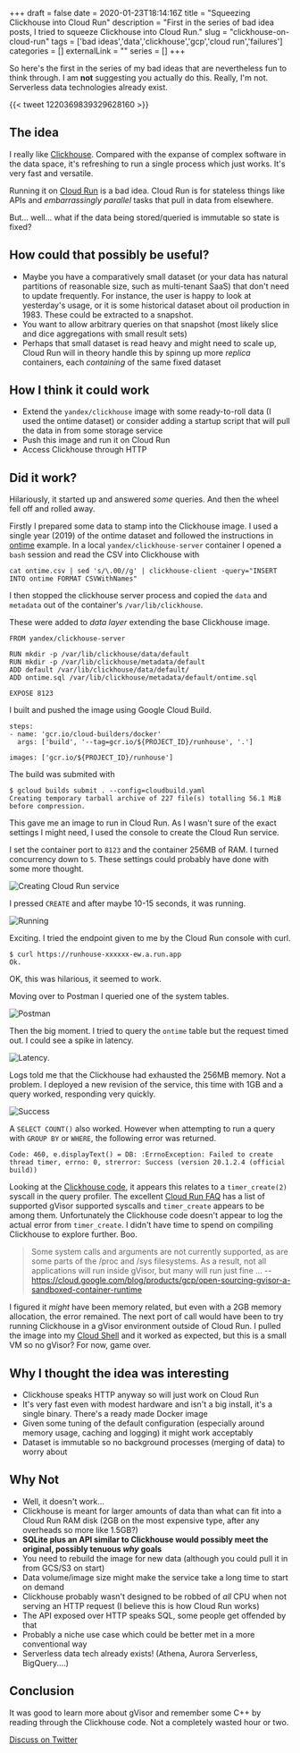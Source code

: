 +++ 
draft = false
date = 2020-01-23T18:14:16Z
title = "Squeezing Clickhouse into Cloud Run"
description = "First in the series of bad idea posts, I tried to squeeze Clickhouse into Cloud Run."
slug = "clickhouse-on-cloud-run" 
tags = ['bad ideas','data','clickhouse','gcp','cloud run','failures']
categories = []
externalLink = ""
series = []
+++

So here's the first in the series of my bad ideas that are nevertheless fun to think through. I am __not__ suggesting you actually do this. Really, I'm not. Serverless data technologies already exist.

{{< tweet 1220369839329628160 >}}

## The idea

I really like [Clickhouse](https://clickhouse.yandex). Compared with the expanse of complex software in the data space, it's refreshing to run a single process which just works. It's very fast and versatile.

Running it on [Cloud Run](https://cloud.google.com/run/) is a bad idea. Cloud Run is for stateless things like APIs and _embarrassingly parallel_ tasks that pull in data from elsewhere. 

But... well... what if the data being stored/queried is immutable so state is fixed?

## How could that possibly be useful?
- Maybe you have a comparatively small dataset (or your data has natural partitions of reasonable size, such as multi-tenant SaaS) that don't need to update frequently. For instance, the user is happy to look at yesterday's usage, or it is some historical dataset about oil production in 1983. These could be extracted to a snapshot.
- You want to allow arbitrary queries on that snapshot (most likely slice and dice aggregations with small result sets)
- Perhaps that small dataset is read heavy and might need to scale up, Cloud Run will in theory handle this by spinng up more _replica_ containers, each _containing_ of the same fixed dataset

## How I think it could work
- Extend the `yandex/clickhouse` image with some ready-to-roll data (I used the ontime dataset) or consider adding a startup script that will pull the data in from some storage service
- Push this image and run it on Cloud Run
- Access Clickhouse through HTTP

## Did it work?
Hilariously, it started up and answered _some_ queries. And then the wheel fell off and rolled away.

Firstly I prepared some data to stamp into the Clickhouse image. I used a single year (2019) of the ontime dataset and followed the instructions in [ontime](https://clickhouse.yandex/docs/en/getting_started/example_datasets/ontime/) example. In a local `yandex/clickhouse-server` container I opened a `bash` session and read the CSV into Clickhouse with
```
cat ontime.csv | sed 's/\.00//g' | clickhouse-client -query="INSERT INTO ontime FORMAT CSVWithNames"
```
I then stopped the clickhouse server process and copied the `data` and `metadata` out of the container's `/var/lib/clickhouse`. 

These were added to _data layer_ extending the base Clickhouse image.
```
FROM yandex/clickhouse-server

RUN mkdir -p /var/lib/clickhouse/data/default
RUN mkdir -p /var/lib/clickhouse/metadata/default
ADD default /var/lib/clickhouse/data/default/
ADD ontime.sql /var/lib/clickhouse/metadata/default/ontime.sql

EXPOSE 8123
```
I built and pushed the image using Google Cloud Build.
```
steps:
- name: 'gcr.io/cloud-builders/docker'
  args: ['build', '--tag=gcr.io/${PROJECT_ID}/runhouse', '.']

images: ['gcr.io/${PROJECT_ID}/runhouse']
```
The build was submited with
```
$ gcloud builds submit . --config=cloudbuild.yaml
Creating temporary tarball archive of 227 file(s) totalling 56.1 MiB before compression.
```
This gave me an image to run in Cloud Run. As I wasn't sure of the exact settings I might need, I used the console to create the Cloud Run service.

I set the container port to `8123` and the container 256MB of RAM. I turned concurrency down to `5`. These settings could probably have done with some more thought.

![Creating Cloud Run service](runhouse-1.png)

I pressed `CREATE` and after maybe 10-15 seconds, it was running.

![Running](runhouse-2.png)

Exciting. I tried the endpoint given to me by the Cloud Run console with curl.

```
$ curl https://runhouse-xxxxxx-ew.a.run.app
Ok.
```
OK, this was hilarious, it seemed to work.

Moving over to Postman I queried one of the system tables.

![Postman](runhouse-3.png)

Then the big moment. I tried to query the `ontime` table but the request timed out. I could see a spike in latency.

![Latency](runhouse-4.png).

Logs told me that the Clickhouse had exhausted the 256MB memory. Not a problem. I deployed a new revision of the service, this time with 1GB and a query worked, responding very quickly.

![Success](runhouse-5.png)

A `SELECT COUNT()` also worked. However when attempting to run a query with `GROUP BY` or `WHERE`, the following error was returned.

```
Code: 460, e.displayText() = DB: :ErrnoException: Failed to create thread timer, errno: 0, strerror: Success (version 20.1.2.4 (official build))
```

Looking at the [Clickhouse code](https://github.com/ClickHouse/ClickHouse/search?q=Failed+to+create+thread+timer&unscoped_q=Failed+to+create+thread+timer), it appears this relates to a `timer_create(2)` syscall in the query profiler. The excellent [Cloud Run FAQ](https://github.com/ahmetb/cloud-run-faq#which-system-calls-are-supported) has a list of supported gVisor supported syscalls and `timer_create` appears to be among them. Unfortunately the Clickhouse code doesn't appear to log the actual error from `timer_create`. I didn't have time to spend on compiling Clickhouse to explore further. Boo.

> Some system calls and arguments are not currently supported, as are some parts of the /proc and /sys filesystems. As a result, not all applications will run inside gVisor, but many will run just fine ...
-- https://cloud.google.com/blog/products/gcp/open-sourcing-gvisor-a-sandboxed-container-runtime

I figured it _might_ have been memory related, but even with a 2GB memory allocation, the error remained. The next port of call would have been to try running Clickhouse in a gVisor environment outside of Cloud Run. I pulled the image into my [Cloud Shell](https://cloud.google.com/shell/) and it worked as expected, but this is a small VM so no gVisor? For now, game over.

## Why I thought the idea was interesting
- Clickhouse speaks HTTP anyway so will just work on Cloud Run
- It's very fast even with modest hardware and isn't a big install, it's a single binary. There's a ready made Docker image
- Given some tuning of the default configuration (especially around memory usage, caching and logging) it might work acceptably
- Dataset is immutable so no background processes (merging of data) to worry about

## Why Not
- Well, it doesn't work...
- Clickhouse is meant for larger amounts of data than what can fit into a Cloud Run RAM disk (2GB on the most expensive type, after any overheads so more like 1.5GB?)
- __SQLite plus an API similar to Clickhouse would possibly meet the original, possibly tenuous _why_ goals__
- You need to rebuild the image for new data (although you could pull it in from GCS/S3 on start)
- Data volume/image size might make the service take a long time to start on demand
- Clickhouse probably wasn't designed to be robbed of _all_ CPU when not serving an HTTP request (I believe this is how Cloud Run works)
- The API exposed over HTTP speaks SQL, some people get offended by that
- Probably a niche use case which could be better met in a more conventional way
- Serverless data tech already exists! (Athena, Aurora Serverless, BigQuery....)

## Conclusion
It was good to learn more about gVisor and remember some C++ by reading through the Clickhouse code. Not a completely wasted hour or two.

[Discuss on Twitter](https://twitter.com/search?q=mybranch.dev%2Fposts%2Fclickhouse-on-cloud-run)